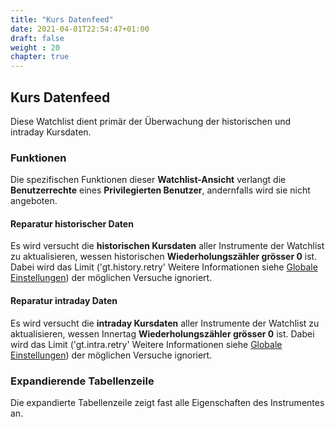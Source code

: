 ```yaml
---
title: "Kurs Datenfeed"
date: 2021-04-01T22:54:47+01:00
draft: false
weight : 20
chapter: true
---
```

## Kurs Datenfeed
Diese Watchlist dient primär der Überwachung der historischen und intraday Kursdaten.

### Funktionen
Die spezifischen Funktionen dieser **Watchlist-Ansicht** verlangt die **Benutzerrechte** eines **Privilegierten Benutzer**, andernfalls wird sie nicht angeboten.

#### Reparatur historischer Daten
 Es wird versucht die **historischen Kursdaten** aller Instrumente der Watchlist zu aktualisieren, wessen historischen **Wiederholungszähler grösser 0** ist. Dabei wird das Limit ('gt.history.retry' Weitere Informationen siehe [Globale Einstellungen](../../../admindata/globalsettings)) der möglichen Versuche ignoriert.

#### Reparatur intraday Daten
Es wird versucht die **intraday Kursdaten** aller Instrumente der Watchlist zu aktualisieren, wessen Innertag **Wiederholungszähler grösser 0** ist. Dabei wird das Limit ('gt.intra.retry' Weitere Informationen siehe [Globale Einstellungen](../../../admindata/globalsettings)) der möglichen Versuche ignoriert.

### Expandierende Tabellenzeile
Die expandierte Tabellenzeile zeigt fast alle Eigenschaften des Instrumentes an. 